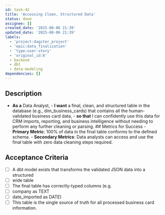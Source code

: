 ```yaml
---
id: task-42
title: 'Accessing Clean, Structured Data'
status: done
assignee: []
created_date: '2025-08-06 21:39'
updated_date: '2025-08-06 21:39'
labels:
  - 'project:dagster_project'
  - 'epic:data_finalization'
  - 'type:user-story'
  - 'original_id:8'
  - backend
  - dbt
  - data-modeling
dependencies: []
---
```


## Description

- **As a** Data Analyst, - **I want** a final, clean, and structured table in the database (e.g., dim_business_cards) that contains all the human-validated business card data, - **so that** I can confidently use this data for CRM imports, reporting, and business intelligence without needing to perform any further cleaning or parsing. ## Metrics for Success - **Primary Metric**: 100% of data in the final table conforms to the defined schema. - **Secondary Metrics**: Data analysts can access and use the final table with zero data cleaning steps required.

## Acceptance Criteria

- [ ] A dbt model exists that transforms the validated JSON data into a structured
- [ ] wide table
- [ ] The final table has correctly-typed columns (e.g.
- [ ] company as TEXT
- [ ] date_imported as DATE)
- [ ] This table is the single source of truth for all processed business card information.
